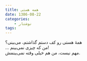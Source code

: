 ```yaml
---
title: همه هستی
date: 1386-08-22
categories:
    - نوشتار
tags:
---
```


همه‌ٔ هستی رو کف دستم گذاشتم، می‌بینی؟  
... من که چیزی نمی‌بینم!  
مهم نیست، من هم خیلی وقته نمی‌بینمش.
